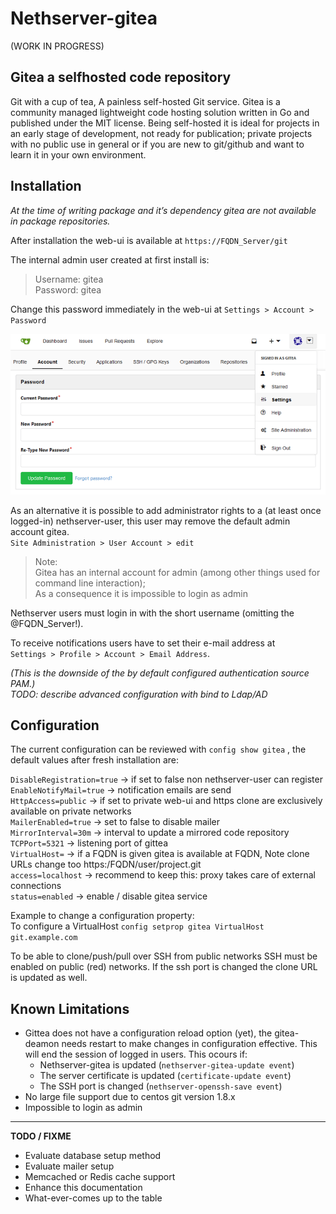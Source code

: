 Nethserver-gitea
=====================================

(WORK IN PROGRESS)

Gitea a selfhosted code repository
-------------------------------------

Git with a cup of tea, A painless self-hosted Git service. Gitea is a community managed lightweight code hosting solution written in Go and published under the MIT license. 
Being self-hosted it is ideal for projects in an early stage of development, not ready for publication; private projects with no public use in general or if you are new to git/github and want to learn it in your own environment.

Installation
------------

_At the time of writing package and it’s dependency gitea are not available in package repositories._  

 After installation the web-ui is available at `https://FQDN_Server/git` 

The internal admin user created at first install is:

> Username: gitea  
> Password: gitea  

Change this password immediately in the web-ui at `Settings > Account > Password`  

![alt text](resources/gittea_pass_small.png)

As an alternative it is possible to add administrator rights  to a (at least once logged-in) nethserver-user, this user may remove the default admin account gitea.  
`Site Administration > User Account > edit`  


>Note:  
> Gitea has an internal account for admin (among other things used for command line interaction);  
> As a consequence it is impossible to login as admin

Nethserver users must login in with the short username (omitting the @FQDN_Server!).  

To receive notifications users have to set their e-mail address at  
`Settings > Profile > Account > Email Address`.  

_(This is the downside of the by default configured authentication source PAM.)_  
_TODO: describe advanced configuration with bind to  Ldap/AD_

Configuration
-------------
 
 The current configuration can be reviewed with `config show gitea` , the default values after fresh installation are:

`DisableRegistration=true` -> if set to false non nethserver-user can register  
`EnableNotifyMail=true` -> notification emails are send  
`HttpAccess=public` -> if set to private web-ui and https clone are exclusively available on private networks  
`MailerEnabled=true` -> set to false to disable mailer  
`MirrorInterval=30m` -> interval to update a mirrored code repository  
`TCPPort=5321` -> listening port of gittea  
`VirtualHost=` -> if a FQDN is given gitea is available at FQDN, Note clone URLs change too https:/FQDN/user/project.git  
`access=localhost` -> recommend to keep this:  proxy takes care of external connections  
`status=enabled` -> enable / disable gitea service  

Example to change a configuration property:  
To configure a VirtualHost  `config setprop gitea VirtualHost git.example.com`

To be able to clone/push/pull over SSH from public networks SSH must be enabled on public (red) networks. If the ssh port is changed the clone URL is updated as well.  

Known Limitations
-----------------

* Gittea does not have a configuration reload option (yet), the gitea-deamon needs restart to make changes in configuration effective. This will end the session of logged in users.
This ocours if:  
  * Nethserver-gitea is updated (`nethserver-gitea-update event`)
  * The server certificate is updated (`certificate-update event`)  
  * The SSH port is changed (`nethserver-openssh-save event`)  
* No large file support due to centos git version 1.8.x  
* Impossible to login as admin  

______________________________________

**TODO / FIXME**

* Evaluate database setup method
* Evaluate mailer setup
* Memcached or Redis cache support
* Enhance this documentation
* What-ever-comes up to the table
